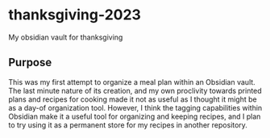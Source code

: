 # thanksgiving-2023
My obsidian vault for thanksgiving

## Purpose
This was my first attempt to organize a meal plan within an Obsidian vault. The last minute nature of its creation, and my own proclivity towards printed plans and recipes for cooking made it not as useful as I thought it might be as a day-of organization tool. However, I think the tagging capabilities within Obsidian make it a useful tool for organizing and keeping recipes, and I plan to try using it as a permanent store for my recipes in another repository.
